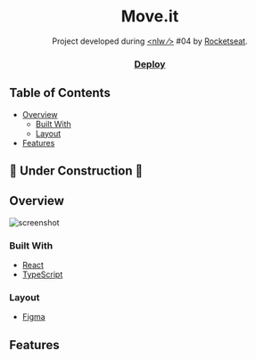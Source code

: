 <h1 align="center">Move.it</h1>

<div align="center">
   Project developed during <a href="https://nextlevelweek.com/" > &lt;nlw &frasl;&gt;</a> #04 by <a href="https://rocketseat.com.br" target="_blank">Rocketseat</a>.
</div>

<div align="center">
  <h3>
    <a href="">
      Deploy
    </a>
  </h3>
</div>

<!-- TABLE OF CONTENTS -->

## Table of Contents
- [Overview](#overview)
  - [Built With](#built-with)
  - [Layout](#layout)
- [Features](#features)

## :construction: Under Construction  :construction:

<!-- OVERVIEW -->

## Overview
![screenshot](https://user-images.githubusercontent.com/16707738/92399059-5716eb00-f132-11ea-8b14-bcacdc8ec97b.png)

### Built With
- [React](https://reactjs.org/)
- [TypeScript](https://www.typescriptlang.org/)

### Layout
- [Figma](https://www.figma.com/file/ZGk488t2x15o7Yv55mZ11F/Move.it-1.0-(Copy)?node-id=160%3A2761)

## Features
